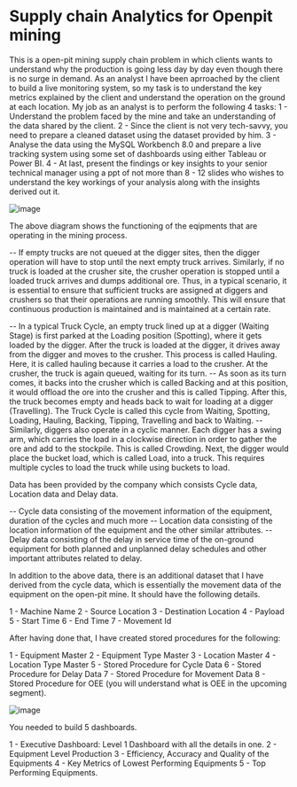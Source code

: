 # Supply chain Analytics for Openpit mining

This is a open-pit mining supply chain problem in which clients wants to understand why the production is going less day by day even though there is no surge in demand. As an analyst I have been aprroached by the client to build a live monitoring system, so my task is to understand the key metrics explained by the client and understand the operation on the ground at each location. My job as an analyst is to perform the following 4 tasks: 
1 - Understand the problem faced by the mine and take an understanding of the data shared by the client. 
2 - Since the client is not very tech-savvy, you need to prepare a cleaned dataset using the dataset provided by him. 
3 - Analyse the data using the MySQL Workbench 8.0 and prepare a live tracking system using some set of dashboards using either Tableau or Power BI. 
4 - At last, present the findings or key insights to your senior technical manager using a ppt of not more than 8 - 12 slides who wishes to understand the key workings of your analysis along with the insights derived out it.

![image](https://github.com/ShahnawazDS/Openpit_mining_supply_chain_Analytics/assets/118248979/82d9eec4-3bc4-46e0-b750-0740626eb412)

The above diagram shows the functioning of the eqipments that are operating in the mining process. 

-- If empty trucks are not queued at the digger sites, then the digger operation will have to stop until the next empty truck arrives. Similarly, if no truck is loaded at the crusher site, the crusher operation is stopped until a loaded truck arrives and dumps additional ore. Thus, in a typical scenario, it is essential to ensure that sufficient trucks are assigned at diggers and crushers so that their operations are running smoothly. This will ensure that continuous production is maintained and is maintained at a certain rate. 

-- In a typical Truck Cycle, an empty truck lined up at a digger (Waiting Stage) is first parked at the Loading position (Spotting), where it gets loaded by the digger. After the truck is loaded at the digger, it drives away from the digger and moves to the crusher. This process is called Hauling. Here, it is called hauling because it carries a load to the crusher. At the crusher, the truck is again queued, waiting for its turn. 
-- As soon as its turn comes, it backs into the crusher which is called Backing and at this position, it would offload the ore into the crusher and this is called Tipping. After this, the truck becomes empty and heads back to wait for loading at a digger (Travelling). The Truck Cycle is called this cycle from Waiting, Spotting, Loading, Hauling, Backing, Tipping, Travelling and back to Waiting. -- Similarly, diggers also operate in a cyclic manner. Each digger has a swing arm, which carries the load in a clockwise direction in order to gather the ore and add to the stockpile. This is called Crowding. Next, the digger would place the bucket load, which is called Load, into a truck. This requires multiple cycles to load the truck while using buckets to load.

Data has been provided by the company which consists Cycle data, Location data and Delay data.

-- Cycle data consisting of the movement information of the equipment, duration of the cycles and much more -- Location data consisting of the location information of the equipment and the other similar attributes. 
-- Delay data consisting of the delay in service time of the on-ground equipment for both planned and unplanned delay schedules and other important attributes related to delay.

In addition to the above data, there is an additional dataset that I have derived from the cycle data, which is essentially the movement data of the equipment on the open-pit mine. It should have the following details.

1 - Machine Name 
2 - Source Location 
3 - Destination Location 
4 - Payload 
5 - Start Time 6 - End Time 7 - Movement Id

After having done that, I have created stored procedures for the following:

1 - Equipment Master 
2 - Equipment Type Master 
3 - Location Master 
4 - Location Type Master 
5 - Stored Procedure for Cycle Data 
6 - Stored Procedure for Delay Data 
7 - Stored Procedure for Movement Data 
8 - Stored Procedure for OEE (you will understand what is OEE in the upcoming segment).

![image](https://github.com/ShahnawazDS/Openpit_mining_supply_chain_Analytics/assets/118248979/470ce9c8-6c43-4aee-be6e-4dad04eddce3)

You needed to build 5 dashboards.

1 - Executive Dashboard: Level 1 Dashboard with all the details in one. 
2 - Equipment Level Production 
3 - Efficiency, Accuracy and Quality of the Equipments 
4 - Key Metrics of Lowest Performing Equipments 
5 - Top Performing Equipments.
